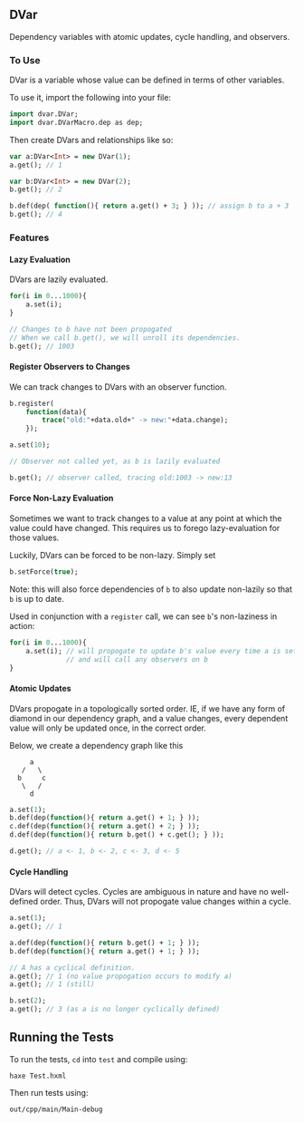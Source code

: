## DVar

Dependency variables with atomic updates, cycle handling, and observers.

### To Use

DVar is a variable whose value can be defined in terms of other variables.

To use it, import the following into your file:

```haxe
import dvar.DVar;
import dvar.DVarMacro.dep as dep;
```

Then create DVars and relationships like so:

```haxe
var a:DVar<Int> = new DVar(1);
a.get(); // 1

var b:DVar<Int> = new DVar(2);
b.get(); // 2

b.def(dep( function(){ return a.get() + 3; } )); // assign b to a + 3
b.get(); // 4
```

### Features

#### Lazy Evaluation

DVars are lazily evaluated.

```haxe
for(i in 0...1000){
	a.set(i);
}

// Changes to b have not been propogated
// When we call b.get(), we will unroll its dependencies.
b.get(); // 1003
```

#### Register Observers to Changes

We can track changes to DVars with an observer function.

```haxe
b.register(
	function(data){
		trace("old:"+data.old+" -> new:"+data.change);
	});

a.set(10);

// Observer not called yet, as b is lazily evaluated

b.get(); // observer called, tracing old:1003 -> new:13
```

#### Force Non-Lazy Evaluation

Sometimes we want to track changes to a value at any point at which
the value could have changed. This requires us to forego lazy-evaluation
for those values.

Luckily, DVars can be forced to be non-lazy. Simply set

```haxe
b.setForce(true);
```

Note: this will also force dependencies of `b` to also update non-lazily so that `b` is up to date.

Used in conjunction with a `register` call, we can see `b`'s non-laziness in action:

```haxe
for(i in 0...1000){
	a.set(i); // will propogate to update b's value every time a is set,
			  // and will call any observers on b
}
```

#### Atomic Updates

DVars propogate in a topologically sorted order. IE, if we have any form of
diamond in our dependency graph, and a value changes, every dependent value will
only be updated once, in the correct order.

Below, we create a dependency graph like this

```
     a
   /   \
  b     c
   \   /
     d
```

```haxe
a.set(1);
b.def(dep(function(){ return a.get() + 1; } ));
c.def(dep(function(){ return a.get() + 2; } ));
d.def(dep(function(){ return b.get() + c.get(); } ));

d.get(); // a <- 1, b <- 2, c <- 3, d <- 5
```

#### Cycle Handling

DVars will detect cycles. Cycles are ambiguous in nature and have no well-defined order. Thus, DVars will not propogate value changes within a cycle.

```haxe
a.set(1);
a.get(); // 1

a.def(dep(function(){ return b.get() + 1; } ));
b.def(dep(function(){ return a.get() + 1; } ));

// A has a cyclical definition.
a.get(); // 1 (no value propogation occurs to modify a)
a.get(); // 1 (still)

b.set(2);
a.get(); // 3 (as a is no longer cyclically defined)
```

## Running the Tests

To run the tests, `cd` into `test` and compile using:

`haxe Test.hxml`

Then run tests using:

`out/cpp/main/Main-debug`
